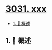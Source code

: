 # [3031. xxx](https://github.com/Tdahuyou/TNotes.leetcode/tree/main/notes/3031.%20xxx)

<!-- region:toc -->

- [1. 📝 概述](#1--概述)

<!-- endregion:toc -->

## 1. 📝 概述
